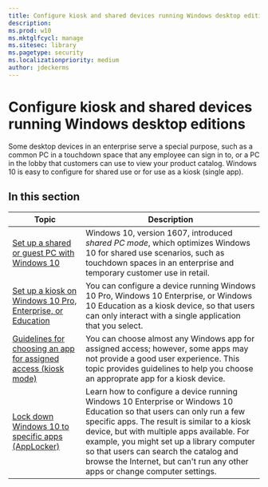 ```yaml
---
title: Configure kiosk and shared devices running Windows desktop editions (Windows 10)
description: 
ms.prod: w10
ms.mktglfcycl: manage
ms.sitesec: library
ms.pagetype: security
ms.localizationpriority: medium
author: jdeckerms
---
```


# Configure kiosk and shared devices running Windows desktop editions

Some desktop devices in an enterprise serve a special purpose, such as a common PC in a touchdown space that any employee can sign in to, or a PC in the lobby that customers can use to view your product catalog. Windows 10 is easy to configure for shared use or for use as a kiosk (single app).

## In this section

| Topic | Description |
| --- | --- |
| [Set up a shared or guest PC with Windows 10](set-up-shared-or-guest-pc.md) | Windows 10, version 1607, introduced *shared PC mode*, which optimizes Windows 10 for shared use scenarios, such as touchdown spaces in an enterprise and temporary customer use in retail.  |
| [Set up a kiosk on Windows 10 Pro, Enterprise, or Education](set-up-a-kiosk-for-windows-10-for-desktop-editions.md) | You can configure a device running Windows 10 Pro, Windows 10 Enterprise, or Windows 10 Education as a kiosk device, so that users can only interact with a single application that you select.  |
| [Guidelines for choosing an app for assigned access (kiosk mode)](guidelines-for-assigned-access-app.md) | You can choose almost any Windows app for assigned access; however, some apps may not provide a good user experience. This topic provides guidelines to help you choose an approprate app for a kiosk device.  |
| [Lock down Windows 10 to specific apps (AppLocker)](lock-down-windows-10-to-specific-apps.md) | Learn how to configure a device running Windows 10 Enterprise or Windows 10 Education so that users can only run a few specific apps. The result is similar to a kiosk device, but with multiple apps available. For example, you might set up a library computer so that users can search the catalog and browse the Internet, but can't run any other apps or change computer settings. |